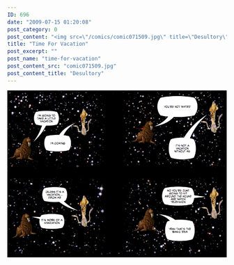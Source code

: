 ```yaml
---
ID: 696
date: "2009-07-15 01:20:08"
post_category: 0
post_content: "<img src=\"/comics/comic071509.jpg\" title=\"Desultory\" />"
title: "Time For Vacation"
post_excerpt: ""
post_name: "time-for-vacation"
post_content_src: "comic071509.jpg"
post_content_title: "Desultory"
---
```



[![Desultory](/comics-hi-res/comic071509.jpg)](/comics-hi-res/comic071509.jpg "Desultory")
